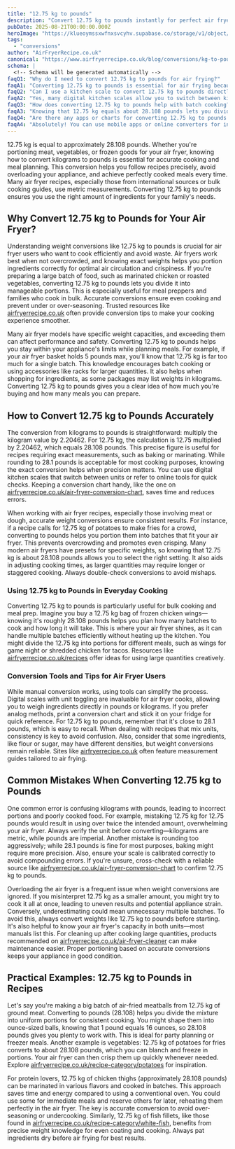 ```yaml
---
title: "12.75 kg to pounds"
description: "Convert 12.75 kg to pounds instantly for perfect air fryer portions. Get easy charts, tips, and recipes for hassle-free meal prep."
pubDate: 2025-08-21T00:00:00.000Z
heroImage: "https://klueoymssxwfnxsvcyhv.supabase.co/storage/v1/object/public/Shmucket/12-75-kg-to-pounds.webp"
tags:
  - "conversions"
author: "AirFryerRecipe.co.uk"
canonical: "https://www.airfryerrecipe.co.uk/blog/conversions/kg-to-pounds/12-75-kg-to-pounds"
schema: |
  <!-- Schema will be generated automatically -->
faqQ1: "Why do I need to convert 12.75 kg to pounds for air frying?"
faqA1: "Converting 12.75 kg to pounds is essential for air frying because most recipes and appliance manuals use imperial measurements. It helps you portion ingredients correctly to avoid overcrowding the basket, which ensures even cooking and crispiness. Accurate conversions also prevent waste and make meal planning easier."
faqQ2: "Can I use a kitchen scale to convert 12.75 kg to pounds directly?"
faqA2: "Yes, many digital kitchen scales allow you to switch between kilograms and pounds with the press of a button. Simply place your ingredient on the scale and select the desired unit—it will display 12.75 kg as approximately 28.108 pounds. This is a hassle-free way to get accurate measurements for air fryer recipes."
faqQ3: "How does converting 12.75 kg to pounds help with batch cooking?"
faqA3: "Knowing that 12.75 kg equals about 28.108 pounds lets you divide large quantities into manageable batches for your air fryer. This is perfect for meal prep, as you can cook multiple portions without overloading the appliance. It also helps you estimate cooking times and organize freezer storage efficiently."
faqQ4: "Are there any apps or charts for converting 12.75 kg to pounds quickly?"
faqA4: "Absolutely! You can use mobile apps or online converters for instant results. For a handy reference, print a conversion chart and keep it in your kitchen. Many cooking websites, including airfryerrecipe.co.uk, offer downloadable charts tailored to air fryer users, making conversions like 12.75 kg to pounds a breeze."
---
```

<p>12.75 kg is equal to approximately 28.108 pounds. Whether you're portioning meat, vegetables, or frozen goods for your air fryer, knowing how to convert kilograms to pounds is essential for accurate cooking and meal planning. This conversion helps you follow recipes precisely, avoid overloading your appliance, and achieve perfectly cooked meals every time. Many air fryer recipes, especially those from international sources or bulk cooking guides, use metric measurements. Converting 12.75 kg to pounds ensures you use the right amount of ingredients for your family's needs.</p>

<h2>Why Convert 12.75 kg to Pounds for Your Air Fryer?</h2>
<p>Understanding weight conversions like 12.75 kg to pounds is crucial for air fryer users who want to cook efficiently and avoid waste. Air fryers work best when not overcrowded, and knowing exact weights helps you portion ingredients correctly for optimal air circulation and crispiness. If you're preparing a large batch of food, such as marinated chicken or roasted vegetables, converting 12.75 kg to pounds lets you divide it into manageable portions. This is especially useful for meal preppers and families who cook in bulk. Accurate conversions ensure even cooking and prevent under or over-seasoning. Trusted resources like <a href=https://www.airfryerrecipe.co.uk>airfryerrecipe.co.uk</a> often provide conversion tips to make your cooking experience smoother.</p>

<p>Many air fryer models have specific weight capacities, and exceeding them can affect performance and safety. Converting 12.75 kg to pounds helps you stay within your appliance's limits while planning meals. For example, if your air fryer basket holds 5 pounds max, you'll know that 12.75 kg is far too much for a single batch. This knowledge encourages batch cooking or using accessories like racks for larger quantities. It also helps when shopping for ingredients, as some packages may list weights in kilograms. Converting 12.75 kg to pounds gives you a clear idea of how much you're buying and how many meals you can prepare.</p>

<h2>How to Convert 12.75 kg to Pounds Accurately</h2>
<p>The conversion from kilograms to pounds is straightforward: multiply the kilogram value by 2.20462. For 12.75 kg, the calculation is 12.75 multiplied by 2.20462, which equals 28.108 pounds. This precise figure is useful for recipes requiring exact measurements, such as baking or marinating. While rounding to 28.1 pounds is acceptable for most cooking purposes, knowing the exact conversion helps when precision matters. You can use digital kitchen scales that switch between units or refer to online tools for quick checks. Keeping a conversion chart handy, like the one on <a href=https://www.airfryerrecipe.co.uk/air-fryer-conversion-chart>airfryerrecipe.co.uk/air-fryer-conversion-chart</a>, saves time and reduces errors.</p>

<p>When working with air fryer recipes, especially those involving meat or dough, accurate weight conversions ensure consistent results. For instance, if a recipe calls for 12.75 kg of potatoes to make fries for a crowd, converting to pounds helps you portion them into batches that fit your air fryer. This prevents overcrowding and promotes even crisping. Many modern air fryers have presets for specific weights, so knowing that 12.75 kg is about 28.108 pounds allows you to select the right setting. It also aids in adjusting cooking times, as larger quantities may require longer or staggered cooking. Always double-check conversions to avoid mishaps.</p>

<h3>Using 12.75 kg to Pounds in Everyday Cooking</h3>
<p>Converting 12.75 kg to pounds is particularly useful for bulk cooking and meal prep. Imagine you buy a 12.75 kg bag of frozen chicken wings—knowing it's roughly 28.108 pounds helps you plan how many batches to cook and how long it will take. This is where your air fryer shines, as it can handle multiple batches efficiently without heating up the kitchen. You might divide the 12.75 kg into portions for different meals, such as wings for game night or shredded chicken for tacos. Resources like <a href=https://www.airfryerrecipe.co.uk/recipes>airfryerrecipe.co.uk/recipes</a> offer ideas for using large quantities creatively.</p>

<h3>Conversion Tools and Tips for Air Fryer Users</h3>
<p>While manual conversion works, using tools can simplify the process. Digital scales with unit toggling are invaluable for air fryer cooks, allowing you to weigh ingredients directly in pounds or kilograms. If you prefer analog methods, print a conversion chart and stick it on your fridge for quick reference. For 12.75 kg to pounds, remember that it's close to 28.1 pounds, which is easy to recall. When dealing with recipes that mix units, consistency is key to avoid confusion. Also, consider that some ingredients, like flour or sugar, may have different densities, but weight conversions remain reliable. Sites like <a href=https://www.airfryerrecipe.co.uk>airfryerrecipe.co.uk</a> often feature measurement guides tailored to air frying.</p>

<h2>Common Mistakes When Converting 12.75 kg to Pounds</h2>
<p>One common error is confusing kilograms with pounds, leading to incorrect portions and poorly cooked food. For example, mistaking 12.75 kg for 12.75 pounds would result in using over twice the intended amount, overwhelming your air fryer. Always verify the unit before converting—kilograms are metric, while pounds are imperial. Another mistake is rounding too aggressively; while 28.1 pounds is fine for most purposes, baking might require more precision. Also, ensure your scale is calibrated correctly to avoid compounding errors. If you're unsure, cross-check with a reliable source like <a href=https://www.airfryerrecipe.co.uk/air-fryer-conversion-chart>airfryerrecipe.co.uk/air-fryer-conversion-chart</a> to confirm 12.75 kg to pounds.</p>

<p>Overloading the air fryer is a frequent issue when weight conversions are ignored. If you misinterpret 12.75 kg as a smaller amount, you might try to cook it all at once, leading to uneven results and potential appliance strain. Conversely, underestimating could mean unnecessary multiple batches. To avoid this, always convert weights like 12.75 kg to pounds before starting. It's also helpful to know your air fryer's capacity in both units—most manuals list this. For cleaning up after cooking large quantities, products recommended on <a href=https://www.airfryerrecipe.co.uk/air-fryer-cleaner>airfryerrecipe.co.uk/air-fryer-cleaner</a> can make maintenance easier. Proper portioning based on accurate conversions keeps your appliance in good condition.</p>

<h2>Practical Examples: 12.75 kg to Pounds in Recipes</h2>
<p>Let's say you're making a big batch of air-fried meatballs from 12.75 kg of ground meat. Converting to pounds (28.108) helps you divide the mixture into uniform portions for consistent cooking. You might shape them into ounce-sized balls, knowing that 1 pound equals 16 ounces, so 28.108 pounds gives you plenty to work with. This is ideal for party planning or freezer meals. Another example is vegetables: 12.75 kg of potatoes for fries converts to about 28.108 pounds, which you can blanch and freeze in portions. Your air fryer can then crisp them up quickly whenever needed. Explore <a href=https://www.airfryerrecipe.co.uk/recipe-category/potatoes>airfryerrecipe.co.uk/recipe-category/potatoes</a> for inspiration.</p>

<p>For protein lovers, 12.75 kg of chicken thighs (approximately 28.108 pounds) can be marinated in various flavors and cooked in batches. This approach saves time and energy compared to using a conventional oven. You could use some for immediate meals and reserve others for later, reheating them perfectly in the air fryer. The key is accurate conversion to avoid over-seasoning or undercooking. Similarly, 12.75 kg of fish fillets, like those found in <a href=https://www.airfryerrecipe.co.uk/recipe-category/white-fish>airfryerrecipe.co.uk/recipe-category/white-fish</a>, benefits from precise weight knowledge for even coating and cooking. Always pat ingredients dry before air frying for best results.</p>
